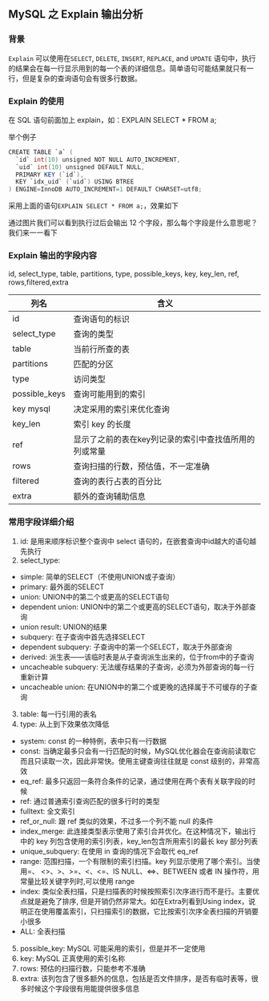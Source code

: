 

## MySQL 之 Explain 输出分析

### 背景
`Explain` 可以使用在`SELECT`, `DELETE`, `INSERT`, `REPLACE`, and `UPDATE` 语句中，执行的结果会在每一行显示用到的每一个表的详细信息。简单语句可能结果就只有一行，但是复杂的查询语句会有很多行数据。

### Explain 的使用
在 SQL 语句前面加上 explain，如：EXPLAIN SELECT * FROM a;

举个例子
```java
CREATE TABLE `a` (
  `id` int(10) unsigned NOT NULL AUTO_INCREMENT,
  `uid` int(10) unsigned DEFAULT NULL,
  PRIMARY KEY (`id`),
  KEY `idx_uid` (`uid`) USING BTREE
) ENGINE=InnoDB AUTO_INCREMENT=1 DEFAULT CHARSET=utf8;
```
采用上面的语句`EXPLAIN SELECT * FROM a;`，效果如下

通过图片我们可以看到执行过后会输出 12 个字段，那么每个字段是什么意思呢？我们来一一看下

### Explain 输出的字段内容
id, select_type, table, partitions, type, possible_keys, key, key_len, ref, rows,filtered,extra

| 列名 | 含义 |
| --- | --- |
| id | 查询语句的标识
| select_type | 查询的类型
| table | 当前行所查的表
| partitions | 匹配的分区
| type | 访问类型
| possible_keys | 查询可能用到的索引
| key	mysql | 决定采用的索引来优化查询
| key_len | 索引 key 的长度
| ref | 显示了之前的表在key列记录的索引中查找值所用的列或常量
| rows | 查询扫描的行数，预估值，不一定准确
| filtered | 查询的表行占表的百分比
| extra | 额外的查询辅助信息
### 常用字段详细介绍
1. id: 是用来顺序标识整个查询中 select 语句的，在嵌套查询中id越大的语句越先执行
2. select_type:
* simple: 简单的SELECT（不使用UNION或子查询）
* primary: 最外面的SELECT
* union: UNION中的第二个或更高的SELECT语句
* dependent union: UNION中的第二个或更高的SELECT语句，取决于外部查询
* union result: UNION的结果
* subquery: 在子查询中首先选择SELECT
* dependent subquery: 子查询中的第一个SELECT，取决于外部查询
* derived: 派生表——该临时表是从子查询派生出来的，位于from中的子查询
* uncacheable subquery: 无法缓存结果的子查询，必须为外部查询的每一行重新计算
* uncacheable union: 在UNION中的第二个或更晚的选择属于不可缓存的子查询

3. table: 每一行引用的表名
4. type: 从上到下效果依次降低
* system: const 的一种特例，表中只有一行数据
* const: 当确定最多只会有一行匹配的时候，MySQL优化器会在查询前读取它而且只读取一次，因此非常快。使用主键查询往往就是 const 级别的，非常高效
* eq_ref: 最多只返回一条符合条件的记录，通过使用在两个表有关联字段的时候
* ref: 通过普通索引查询匹配的很多行时的类型
* fulltext: 全文索引
* ref_or_null: 跟 ref 类似的效果，不过多一个列不能 null 的条件
* index_merge: 此连接类型表示使用了索引合并优化。在这种情况下，输出行中的 key 列包含使用的索引列表，key_len包含所用索引的最长 key 部分列表
* unique_subquery: 在使用 in 查询的情况下会取代 eq_ref
* range: 范围扫描，一个有限制的索引扫描。key 列显示使用了哪个索引。当使用=、 <>、>、>=、<、<=、IS NULL、<=>、BETWEEN 或者 IN 操作符，用常量比较关键字列时,可以使用 range
* index: 类似全表扫描，只是扫描表的时候按照索引次序进行而不是行。主要优点就是避免了排序, 但是开销仍然非常大。如在Extra列看到Using index，说明正在使用覆盖索引，只扫描索引的数据，它比按索引次序全表扫描的开销要小很多
* ALL: 全表扫描

5. possible_key: MySQL 可能采用的索引，但是并不一定使用
6. key: MySQL 正真使用的索引名称
7. rows: 预估的扫描行数，只能参考不准确
8. extra: 该列包含了很多额外的信息，包括是否文件排序，是否有临时表等，很多时候这个字段很有用能提供很多信息